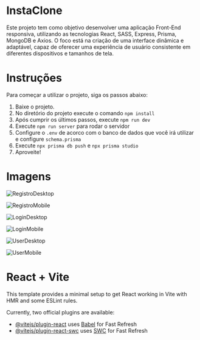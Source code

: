 # InstaClone

Este projeto tem como objetivo desenvolver uma aplicação Front-End responsiva, utilizando as tecnologias React, SASS, Express, Prisma, MongoDB e Axios. O foco está na criação de uma interface dinâmica e adaptável, capaz de oferecer uma experiência de usuário consistente em diferentes dispositivos e tamanhos de tela.

# Instruções
Para começar a utilizar o projeto, siga os passos abaixo:

1. Baixe o projeto.
2. No diretório do projeto execute o comando `npm install`
3. Após cumprir os últimos passos, execute `npm run dev`
4. Execute `npm run server` para rodar o servidor
5. Configure o `.env` de acorco com o banco de dados que você irá utilizar e configure `schema.prisma`
6. Execute `npx prisma db push` e `npx prisma studio` 
7. Aproveite!

# Imagens

![RegistroDesktop](assets/RegisterPrint.png)

![RegistroMobile](assets/RegisterMobilePrint.png)

![LoginDesktop](assets/LoginInstaPrint.png)

![LoginMobile](assets/LoginInstaMobilePrint.png)

![UserDesktop](assets/UserDesktopPrint.png)

![UserMobile](assets/UserMobilePrint.png)


# React + Vite

This template provides a minimal setup to get React working in Vite with HMR and some ESLint rules.

Currently, two official plugins are available:

- [@vitejs/plugin-react](https://github.com/vitejs/vite-plugin-react/blob/main/packages/plugin-react/README.md) uses [Babel](https://babeljs.io/) for Fast Refresh
- [@vitejs/plugin-react-swc](https://github.com/vitejs/vite-plugin-react-swc) uses [SWC](https://swc.rs/) for Fast Refresh
